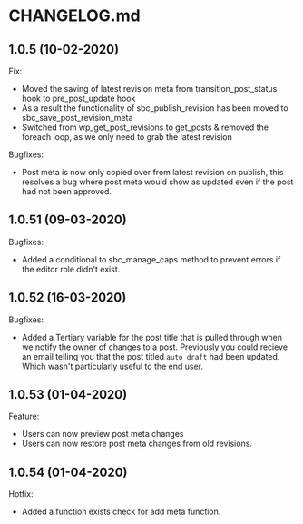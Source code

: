 # CHANGELOG.md

## 1.0.5 (10-02-2020)

Fix:

  - Moved the saving of latest revision meta from transition_post_status hook to pre_post_update hook
  - As a result the functionality of sbc_publish_revision has been moved to sbc_save_post_revision_meta
  - Switched from wp_get_post_revisions to get_posts & removed the foreach loop, as we only need to grab the latest revision

Bugfixes:

  - Post meta is now only copied over from latest revision on publish, this resolves a bug where post meta would show as updated even if the post had not been approved.

## 1.0.51 (09-03-2020)

Bugfixes:

  - Added a conditional to sbc_manage_caps method to prevent errors if the editor role didn't exist.

## 1.0.52 (16-03-2020)

Bugfixes:

  - Added a Tertiary variable for the post title that is pulled through when we notify the owner of changes to a post. Previously you could recieve an email telling you that the post titled `auto draft` had been updated. Which wasn't particularly useful to the end user.

## 1.0.53 (01-04-2020)

Feature:

  - Users can now preview post meta changes
  - Users can now restore post meta changes from old revisions.

## 1.0.54 (01-04-2020)

Hotfix:

  - Added a function exists check for add meta function.